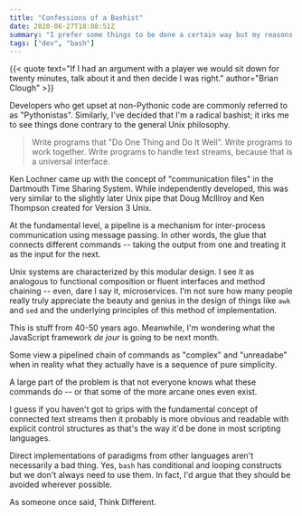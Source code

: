 ```yaml
---
title: "Confessions of a Bashist"
date: 2020-06-27T18:08:51Z
summary: "I prefer some things to be done a certain way but my reasons are seldom irrational -- usually there's at least some logic involved somewhere."
tags: ["dev", "bash"]
---
```

{{< quote text="If I had an argument with a player we would sit down for twenty minutes, talk about it and then decide I was right." author="Brian Clough" >}}

Developers who get upset at non-Pythonic code are commonly referred to as "Pythonistas". Similarly, I've decided that I'm a radical bashist; it irks me to see things done contrary to the general Unix philosophy.

> Write programs that "Do One Thing and Do It Well". Write programs to work together. Write programs to handle text streams, because that is a universal interface.

Ken Lochner came up with the concept of "communication files" in the Dartmouth Time Sharing System. While independently developed, this was very similar to the slightly later Unix pipe that Doug McIllroy and Ken Thompson created for Version 3 Unix.

At the fundamental level, a pipeline is a mechanism for inter-process communication using message passing. In other words, the glue that connects different commands -- taking the output from one and treating it as the input for the next.

Unix systems are characterized by this modular design. I see it as analogous to functional composition or fluent interfaces and method chaining -- even, dare I say it, microservices. I'm not sure how many people really truly appreciate the beauty and genius in the design of things like `awk` and `sed` and the underlying principles of this method of implementation.

This is stuff from 40-50 years ago. Meanwhile, I'm wondering what the JavaScript framework _de jour_ is going to be next month.

Some view a pipelined chain of commands as "complex" and "unreadabe" when in reality what they actually have is a sequence of pure simplicity.

A large part of the problem is that not everyone knows what these commands do -- or that some of the more arcane ones even exist.

I guess if you haven't got to grips with the fundamental concept of connected text streams then it probably is more obvious and readable with explicit control structures as that's the way it'd be done in most scripting languages.

Direct implementations of paradigms from other languages aren't necessarily a bad thing. Yes, `bash` has conditional and looping constructs but we don't always need to use them. In fact, I'd argue that they should be avoided wherever possible.

As someone once said, Think Different.
